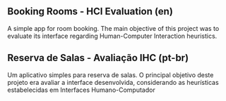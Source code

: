 ## Booking Rooms - HCI Evaluation (en)

A simple app for room booking. The main objective of this project was to evaluate its interface regarding Human-Computer Interaction heuristics.


## Reserva de Salas - Avaliação IHC (pt-br)

Um aplicativo simples para reserva de salas. O principal objetivo deste projeto era avaliar a interface desenvolvida, considerando as heurísticas estabelecidas em Interfaces Humano-Computador
